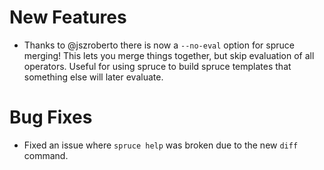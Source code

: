 # New Features

- Thanks to @jszroberto there is now a `--no-eval` option
  for spruce merging! This lets you merge things together, but
  skip evaluation of all operators. Useful for using spruce
  to build spruce templates that something else will later
  evaluate.

# Bug Fixes

- Fixed an issue where `spruce help` was broken due to the new `diff`
  command.
